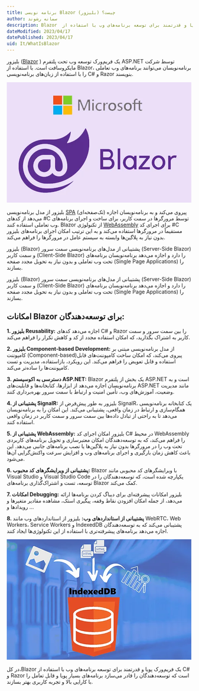 ```yaml
---
title: برنامه نویسی Blazor (بلیزور) چیست؟
author: سمانه رشوند
description: Blazor  یک فریم‌ورک پویا و قدرتمند برای توسعه برنامه‌های وب با استفاده از C# و Razor است که توسعه‌دهندگان را قادر می‌سازد برنامه‌های بسیار پویا و قابل تعامل را با کارایی بالا و تجربه کاربری بهتر بسازند.
dateModified: 2023/04/17  
datePublished: 2023/04/17   
uid: It/WhatIsBlazor
---
```

بلیزور ([Blazor](https://dotnet.microsoft.com/en-us/apps/aspnet/web-apps/blazor)
) یک فریم‌ورک توسعه وب تحت پلتفرم ASP.NET توسط شرکت مایکروسافت است. با استفاده از Blazor، برنامه‌نویسان می‌توانند برنامه‌های وب تعاملی را با استفاده از زبان‌های برنامه‌نویسی C# و Razor بنویسند.

!["Blazor"](./Images/Blazor.webp)

بلیزور از مدل برنامه‌نویسی [SPA](https://en.wikipedia.org/wiki/Single-page_application)
 (تک‌صفحه‌ای) پیروی می‌کند و به برنامه‌نویسان اجازه می‌دهد از کدهای #C توسط مرورگرها در سمت کاربر، برای ساخت و اجرای برنامه‌های وب تعاملی استفاده کنند. Blazor از تکنولوژی [WebAssembly](https://webassembly.org/) برای اجرای کد #C مستقیماً در مرورگرها استفاده می‌کند و به این ترتیب امکان اجرای برنامه‌های بلیزور بدون نیاز به پلاگین‌ها وابسته به سیستم عامل در مرورگرها را فراهم می‌کند.

بلیزور (Blazor) پشتیبانی از مدل‌های برنامه‌نویسی سمت سرور (Server-Side Blazor) و سمت کاربر (Client-Side Blazor) را دارد و اجازه می‌دهد برنامه‌نویسان برنامه‌های تحت وب تعاملی و بدون نیاز به تحویل مجدد صفحه (Single Page Applications) را بسازند.


بلیزور (Blazor) پشتیبانی از مدل‌های برنامه‌نویسی سمت سرور (Server-Side Blazor) و سمت کاربر (Client-Side Blazor) را دارد و اجازه می‌دهد برنامه‌نویسان برنامه‌های تحت وب تعاملی و بدون نیاز به تحویل مجدد صفحه (Single Page Applications) را بسازند.

## امکانات Blazor برای توسعه‌دهندگان:

**1. بلیزور Reusability:** اجازه می‌دهد کدهای C# و Razor را بین سمت سرور و سمت کاربر به اشتراک بگذارید، که امکان استفاده مجدد از کد و کاهش تکرار را فراهم می‌کند.

**2. بلیزور Component-based Development:** از مدل برنامه‌نویسی مبتنی بر کامپوننت  (Component-based)پیروی می‌کند، که امکان ساخت کامپوننت‌های قابل استفاده و قابل تعویض را فراهم می‌کند. این رویکرد، بازاستفاده، مدیریت و تست کامپوننت‌ها را ساده‌تر می‌کند.

**3. دسترسی به اکوسیستم ASP.NET:** Blazor یک بخش از پلتفرم ASP.NET است و به برنامه‌نویسان اجازه می‌دهد از ابزارها، کتابخانه‌ها و قابلیت‌های ASP.NET مانند مدیریت وضعیت، آموزش‌های وب، تأمین امنیت و ارتباط با سمت سرور بهره‌برداری کنند.

**4. پشتیبانی از SignalR:** بلیزور به طور پیش‌فرض از SignalR، یک کتابخانه برنامه‌نویسی همگام‌سازی و ارتباط در زمان واقعی، پشتیبانی می‌کند. این امکان را به برنامه‌نویسان می‌دهد تا به راحتی از تبادل داده‌ها بین سمت سرور و سمت کاربر در زمان واقعی استفاده کنند.

**5. پشتیبانی از WebAssembly:** بلیزور امکان اجرای کد C# در محیط WebAssembly را فراهم می‌کند، که به توسعه‌دهندگان امکان معتبرسازی و تحویل برنامه‌های کاربردی تحت وب را در مرورگرها بدون نیاز به پلاگین‌ها یا نصب برنامه‌های جانبی می‌دهد. این باعث کاهش زمان بارگیری و اجرای برنامه‌های وب و افزایش سرعت واکنش‌گرایی آن‌ها می‌شود.

**6. پشتیبانی از ویرایشگر‌های کد محبوب:** Blazor  با ویرایشگر‌های کد محبوبی مانند Visual Studio و Visual Studio Code  یکپارچه شده است، که توسعه‌دهندگان را در توسعه، تست و اشتراک‌گذاری برنامه‌های Blazor کمک می‌کند.

**7. امکانات Debugging:** بلیزور امکانات پیشرفته‌ای برای دیباگ کردن برنامه‌ها ارائه می‌دهد، از جمله امکان افزودن نقاط وقفه، پیگیری استک، مشاهده مقادیر متغیرها و رویدادها و ...

**8. پشتیبانی از استانداردهای وب:** بلیزور از استانداردهای وب مانند WebRTC، Web Workers، Service Workers و  IndexedDB پشتیبانی می‌کند که به توسعه‌دهندگان اجازه می‌دهد برنامه‌های پیشرفته‌تری با استفاده از این تکنولوژی‌ها ایجاد کنند.

!["Blazor"](./Images/IndexedDB.webp)

در کل،Blazor  یک فریم‌ورک پویا و قدرتمند برای توسعه برنامه‌های وب با استفاده از C# و Razor است که توسعه‌دهندگان را قادر می‌سازد برنامه‌های بسیار پویا و قابل تعامل را با کارایی بالا و تجربه کاربری بهتر بسازند.